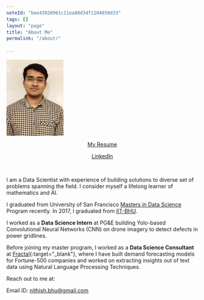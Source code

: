 ```yaml
---
noteId: "bee43920961c11ea88d34f1104850d33"
tags: []
layout: "page"
title: "About Me"
permalink: "/about/"

---
```


 <img align='center' src="../images/my_pic.jpg" width="150" />

<p>
</p>
<p align='center'><a href="https://drive.google.com/file/d/12yIrgnMhRuuIbvZXG9f79jW3cdIvm3W-/view?usp=sharing" class="btn btn-dark" target="_blank">My Resume</a></p>

<p align='center'><a href="https://www.linkedin.com/in/nithish08" class="btn btn-dark" target="_blank">LinkedIn</a></p>

<p>
<br>
</p>
I am a Data Scientist with experience of building solutions to diverse set of problems spanning the field. I consider myself a lifelong learner of mathematics and AI.

I graduated from University of San Francisco [Masters in Data Science](https://www.usfca.edu/arts-sciences/graduate-programs/data-science) Program recently. In 2017, I graduated from [IIT-BHU](https://www.iitbhu.ac.in/).

I worked as a **Data Science Intern** at PG&E building Yolo-based Convolutional Neural Networks (CNN) on drone imagery to detect defects in power gridlines.

Before joining my master program, I worked as a **Data Science Consultant** at [Fractal](https://fractal.ai/){:target="_blank"}, where I have built demand forecasting models for Fortune-500 companies and worked on extracting insights out of text data using Natural Language Processing Techniques.


Reach out to me at: 

Email ID: [nithish.bhu@gmail.com](mailto:nithish.bhu@gmail.com)